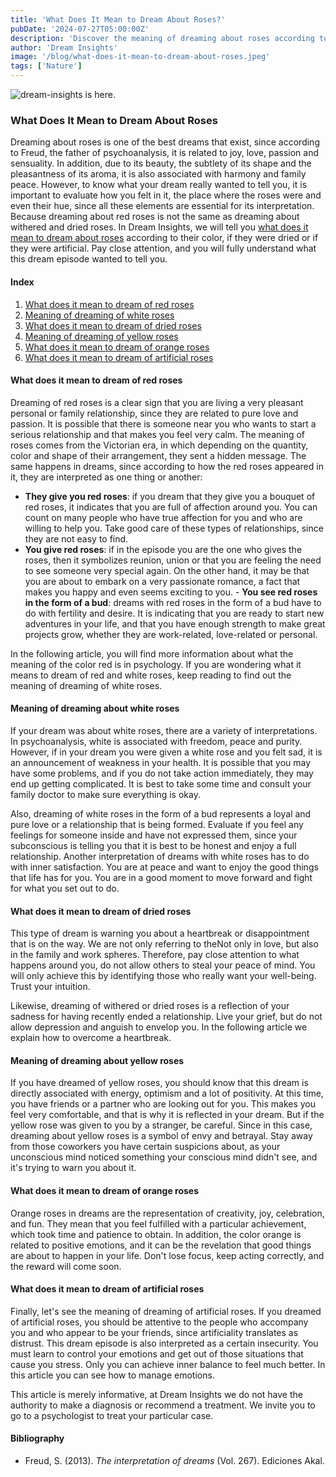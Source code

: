 ```yaml
---
title: 'What Does It Mean to Dream About Roses?'
pubDate: '2024-07-27T05:00:00Z'
description: 'Discover the meaning of dreaming about roses according to their color and state. Learn how to interpret these dreams to better understand your emotions and personal situations.'
author: 'Dream Insights'
image: '/blog/what-does-it-mean-to-dream-about-roses.jpeg'
tags: ['Nature']
---
```


![dream-insights is here.](/blog/what-does-it-mean-to-dream-about-roses.jpeg)

### What Does It Mean to Dream About Roses

Dreaming about roses is one of the best dreams that exist, since according to Freud, the father of psychoanalysis, it is related to joy, love, passion and sensuality. In addition, due to its beauty, the subtlety of its shape and the pleasantness of its aroma, it is also associated with harmony and family peace. However, to know what your dream really wanted to tell you, it is important to evaluate how you felt in it, the place where the roses were and even their hue, since all these elements are essential for its interpretation. Because dreaming about red roses is not the same as dreaming about withered and dried roses. In Dream Insights, we will tell you [what does it mean to dream about roses](#what-does-it-mean-to-dream-about-roses) according to their color, if they were dried or if they were artificial. Pay close attention, and you will fully understand what this dream episode wanted to tell you.

#### Index

1. [What does it mean to dream of red roses](#what-does-it-mean-to-dream-of-red-roses)
2. [Meaning of dreaming of white roses](#meaning-of-dreaming-of-white-roses)
3. [What does it mean to dream of dried roses](#what-does-it-mean-to-dream-of-dried-roses)
4. [Meaning of dreaming of yellow roses](#meaning-of-dreaming-of-yellow-roses)
5. [What does it mean to dream of orange roses](#what-does-it-mean-to-dream-of-orange-roses)
6. [What does it mean to dream of artificial roses](#what-does-it-mean-to-dream-of-artificial-roses)

#### What does it mean to dream of red roses

Dreaming of red roses is a clear sign that you are living a very pleasant personal or family relationship, since they are related to pure love and passion. It is possible that there is someone near you who wants to start a serious relationship and that makes you feel very calm. The meaning of roses comes from the Victorian era, in which depending on the quantity, color and shape of their arrangement, they sent a hidden message. The same happens in dreams, since according to how the red roses appeared in it, they are interpreted as one thing or another:
- **They give you red roses**: if you dream that they give you a bouquet of red roses, it indicates that you are full of affection around you. You can count on many people who have true affection for you and who are willing to help you. Take good care of these types of relationships, since they are not easy to find.
- **You give red roses**: if in the episode you are the one who gives the roses, then it symbolizes reunion, union or that you are feeling the need to see someone very special again. On the other hand, it may be that you are about to embark on a very passionate romance, a fact that makes you happy and even seems exciting to you. - **You see red roses in the form of a bud**: dreams with red roses in the form of a bud have to do with fertility and desire. It is indicating that you are ready to start new adventures in your life, and that you have enough strength to make great projects grow, whether they are work-related, love-related or personal.

In the following article, you will find more information about what the meaning of the color red is in psychology. If you are wondering what it means to dream of red and white roses, keep reading to find out the meaning of dreaming of white roses.

#### Meaning of dreaming about white roses

If your dream was about white roses, there are a variety of interpretations. In psychoanalysis, white is associated with freedom, peace and purity. However, if in your dream you were given a white rose and you felt sad, it is an announcement of weakness in your health. It is possible that you may have some problems, and if you do not take action immediately, they may end up getting complicated. It is best to take some time and consult your family doctor to make sure everything is okay.

Also, dreaming of white roses in the form of a bud represents a loyal and pure love or a relationship that is being formed. Evaluate if you feel any feelings for someone inside and have not expressed them, since your subconscious is telling you that it is best to be honest and enjoy a full relationship. Another interpretation of dreams with white roses has to do with inner satisfaction. You are at peace and want to enjoy the good things that life has for you. You are in a good moment to move forward and fight for what you set out to do.

#### What does it mean to dream of dried roses

This type of dream is warning you about a heartbreak or disappointment that is on the way. We are not only referring to theNot only in love, but also in the family and work spheres. Therefore, pay close attention to what happens around you, do not allow others to steal your peace of mind. You will only achieve this by identifying those who really want your well-being. Trust your intuition.

Likewise, dreaming of withered or dried roses is a reflection of your sadness for having recently ended a relationship. Live your grief, but do not allow depression and anguish to envelop you. In the following article we explain how to overcome a heartbreak.

#### Meaning of dreaming about yellow roses

If you have dreamed of yellow roses, you should know that this dream is directly associated with energy, optimism and a lot of positivity. At this time, you have friends or a partner who are looking out for you. This makes you feel very comfortable, and that is why it is reflected in your dream. But if the yellow rose was given to you by a stranger, be careful. Since in this case, dreaming about yellow roses is a symbol of envy and betrayal. Stay away from those coworkers you have certain suspicions about, as your unconscious mind noticed something your conscious mind didn't see, and it's trying to warn you about it. 

#### What does it mean to dream of orange roses

Orange roses in dreams are the representation of creativity, joy, celebration, and fun. They mean that you feel fulfilled with a particular achievement, which took time and patience to obtain. In addition, the color orange is related to positive emotions, and it can be the revelation that good things are about to happen in your life. Don't lose focus, keep acting correctly, and the reward will come soon. 

#### What does it mean to dream of artificial roses

Finally, let's see the meaning of dreaming of artificial roses. If you dreamed of artificial roses, you should be attentive to the people who accompany you and who appear to be your friends, since artificiality translates as distrust. This dream episode is also interpreted as a certain insecurity. You must learn to control your emotions and get out of those situations that cause you stress. Only you can achieve inner balance to feel much better. In this article you can see how to manage emotions.

This article is merely informative, at Dream Insights we do not have the authority to make a diagnosis or recommend a treatment. We invite you to go to a psychologist to treat your particular case.

#### Bibliography

- Freud, S. (2013). *The interpretation of dreams* (Vol. 267). Ediciones Akal.